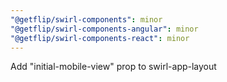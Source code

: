```yaml
---
"@getflip/swirl-components": minor
"@getflip/swirl-components-angular": minor
"@getflip/swirl-components-react": minor
---
```


Add "initial-mobile-view" prop to swirl-app-layout
